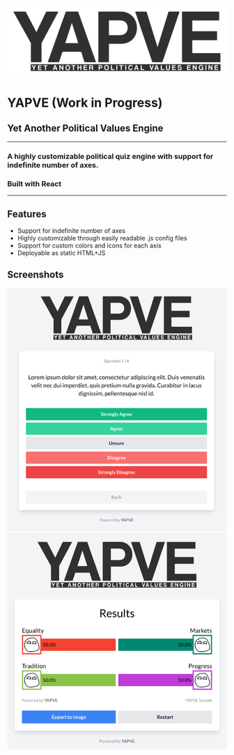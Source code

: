 ![YAPVE](./src/logo.svg)

# YAPVE (Work in Progress)
## Yet Another Political Values Engine
---
### A highly customizable political quiz engine with support for indefinite number of axes.
### Built with React

---

## Features
  * Support for indefinite number of axes
  * Highly customizable through easily readable .js config files
  * Support for custom colors and icons for each axis
  * Deployable as static HTML+JS

## Screenshots
![Screenshot 1](./screenshot.png)
![Screenshot 2](./screenshot2.png)